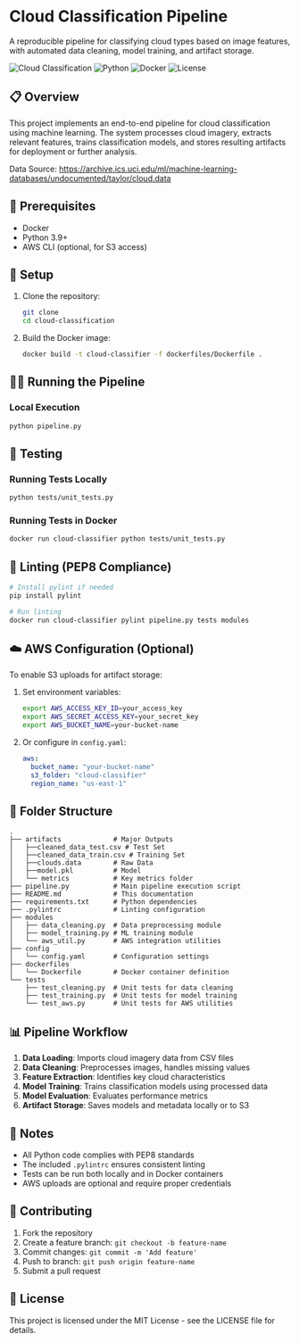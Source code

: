 # Cloud Classification Pipeline

A reproducible pipeline for classifying cloud types based on image features, with automated data cleaning, model training, and artifact storage.

![Cloud Classification](https://img.shields.io/badge/Machine%20Learning-Cloud%20Classification-blue)
![Python](https://img.shields.io/badge/Python-3.9%2B-brightgreen)
![Docker](https://img.shields.io/badge/Docker-Compatible-blue)
![License](https://img.shields.io/badge/License-MIT-green)

## 📋 Overview

This project implements an end-to-end pipeline for cloud classification using machine learning. The system processes cloud imagery, extracts relevant features, trains classification models, and stores resulting artifacts for deployment or further analysis.

Data Source: https://archive.ics.uci.edu/ml/machine-learning-databases/undocumented/taylor/cloud.data

## 🔧 Prerequisites

- Docker
- Python 3.9+
- AWS CLI (optional, for S3 access)

## 🚀 Setup

1. Clone the repository:
   ```bash
   git clone
   cd cloud-classification
   ```

2. Build the Docker image:
   ```bash
   docker build -t cloud-classifier -f dockerfiles/Dockerfile .
   ```

## 🏃‍♂️ Running the Pipeline

### Local Execution
```bash
python pipeline.py
```

## 🧪 Testing

### Running Tests Locally
```bash
python tests/unit_tests.py
```

### Running Tests in Docker
```bash
docker run cloud-classifier python tests/unit_tests.py
```

## 📏 Linting (PEP8 Compliance)

```bash
# Install pylint if needed
pip install pylint

# Run linting
docker run cloud-classifier pylint pipeline.py tests modules
```

## ☁️ AWS Configuration (Optional)

To enable S3 uploads for artifact storage:

1. Set environment variables:
   ```bash
   export AWS_ACCESS_KEY_ID=your_access_key
   export AWS_SECRET_ACCESS_KEY=your_secret_key
   export AWS_BUCKET_NAME=your-bucket-name
   ```

2. Or configure in `config.yaml`:
   ```yaml
   aws:
     bucket_name: "your-bucket-name"
     s3_folder: "cloud-classifier"
     region_name: "us-east-1"
   ```

## 📁 Folder Structure

```
.
├── artifacts             # Major Outputs
│   ├──cleaned_data_test.csv # Test Set
│   ├──cleaned_data_train.csv # Training Set
│   ├──clouds.data        # Raw Data
│   ├──model.pkl          # Model
│   └── metrics           # Key metrics folder
├── pipeline.py           # Main pipeline execution script
├── README.md             # This documentation
├── requirements.txt      # Python dependencies
├── .pylintrc             # Linting configuration
├── modules
│   ├── data_cleaning.py  # Data preprocessing module
│   ├── model_training.py # ML training module
│   └── aws_util.py       # AWS integration utilities
├── config
│   └── config.yaml       # Configuration settings
├── dockerfiles
│   └── Dockerfile        # Docker container definition
└── tests
    ├── test_cleaning.py  # Unit tests for data cleaning
    ├── test_training.py  # Unit tests for model training
    └── test_aws.py       # Unit tests for AWS utilities
```

## 📊 Pipeline Workflow

1. **Data Loading**: Imports cloud imagery data from CSV files
2. **Data Cleaning**: Preprocesses images, handles missing values
3. **Feature Extraction**: Identifies key cloud characteristics 
4. **Model Training**: Trains classification models using processed data
5. **Model Evaluation**: Evaluates performance metrics
6. **Artifact Storage**: Saves models and metadata locally or to S3

## 📝 Notes

* All Python code complies with PEP8 standards
* The included `.pylintrc` ensures consistent linting
* Tests can be run both locally and in Docker containers
* AWS uploads are optional and require proper credentials

## 🤝 Contributing

1. Fork the repository
2. Create a feature branch: `git checkout -b feature-name`
3. Commit changes: `git commit -m 'Add feature'`
4. Push to branch: `git push origin feature-name`
5. Submit a pull request

## 📄 License

This project is licensed under the MIT License - see the LICENSE file for details.
